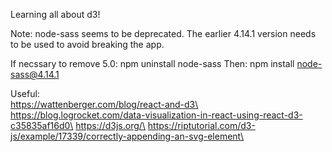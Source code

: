 Learning all about d3!

Note: node-sass seems to be deprecated. The earlier 4.14.1 version needs to be used to avoid breaking the app. 

If necssary to remove 5.0: npm uninstall node-sass
Then: npm install node-sass@4.14.1

Useful:\
https://wattenberger.com/blog/react-and-d3\
https://blog.logrocket.com/data-visualization-in-react-using-react-d3-c35835af16d0\
https://d3js.org/\
https://riptutorial.com/d3-js/example/17339/correctly-appending-an-svg-element\